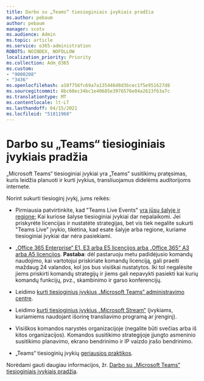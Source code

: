 ```yaml
---
title: Darbo su „Teams“ tiesioginiais įvykiais pradžia
ms.author: pebaum
author: pebaum
manager: scotv
ms.audience: Admin
ms.topic: article
ms.service: o365-administration
ROBOTS: NOINDEX, NOFOLLOW
localization_priority: Priority
ms.collection: Adm_O365
ms.custom:
- "9000208"
- "3436"
ms.openlocfilehash: a10f756fc69a7a135446d8d3bcec1f5e951627d8
ms.sourcegitcommit: 8bc60ec34bc1e40685e3976576e04a2623f63a7c
ms.translationtype: MT
ms.contentlocale: lt-LT
ms.lasthandoff: 04/15/2021
ms.locfileid: "51811968"
---
```

# <a name="getting-started-with-teams-live-events"></a>Darbo su „Teams“ tiesioginiais įvykiais pradžia

„Microsoft Teams“ tiesioginiai įvykiai yra „Teams“ susitikimų pratęsimas, kuris leidžia planuoti ir kurti įvykius, transliuojamus didelėms auditorijoms internete.

Norint sukurti tiesioginį įvykį, jums reikės:

- Pirmiausia patvirtinkite, kad "Teams Live Events" [yra jūsų šalyje ir regione;](https://docs.microsoft.com/microsoftteams/teams-live-events/plan-for-teams-live-events#regional-availability) Kai kuriose šalyse tiesioginiai įvykiai dar nepalaikomi.  Jei priskyrėte licencijas ir nustatėte strategijas, bet vis tiek negalite sukurti "Teams Live" įvykio, tikėtina, kad esate šalyje arba regione, kuriame tiesioginiai įvykiai dar nėra pasiekiami.

- [„Office 365 Enterprise“ E1, E3 arba E5 licencijos arba „Office 365“ A3 arba A5 licencijos](https://docs.microsoft.com/microsoftteams/teams-live-events/set-up-for-teams-live-events#step-2-get-and-assign-licenses). **Pastaba**: dėl pastaruoju metu padidėjusio komandų naudojimo, kai vartotojui priskiriate komandų licenciją, gali praeiti maždaug 24 valandos, kol jos bus visiškai nustatytos. Iki tol negalėsite jiems priskirti komandų strategijų ir jiems gali nepavykti pasiekti kai kurių komandų funkcijų, pvz., skambinimo ir garso konferencijų.

- Leidimo [kurti tiesioginius įvykius „Microsoft Teams“ administravimo centre](https://docs.microsoft.com/microsoftteams/teams-live-events/set-up-for-teams-live-events#create-or-edit-a-live-events-policy).

- Leidimo [kurti tiesioginius įvykius „Microsoft Stream“](https://docs.microsoft.com/microsoftteams/teams-live-events/what-are-teams-live-events) (įvykiams, kuriamiems naudojant išorinę transliavimo programą ar įrenginį).

- Visiškos komandos narystės organizacijoje (negalite būti svečias arba iš kitos organizacijos).
Komandos susitikimo strategijoje įjungto asmeninio susitikimo planavimo, ekrano bendrinimo ir IP vaizdo įrašo bendrinimo.

- „Teams“ tiesioginių įvykių [geriausios praktikos](https://support.office.com/article/Best-practices-for-producing-a-Teams-live-event-e500370e-4dd1-4187-8b48-af10ef02cf42).

Norėdami gauti daugiau informacijos, žr. [Darbo su „Microsoft Teams“ tiesioginiais įvykiais pradžia](https://support.office.com/article/get-started-with-microsoft-teams-live-events-d077fec2-a058-483e-9ab5-1494afda578a).